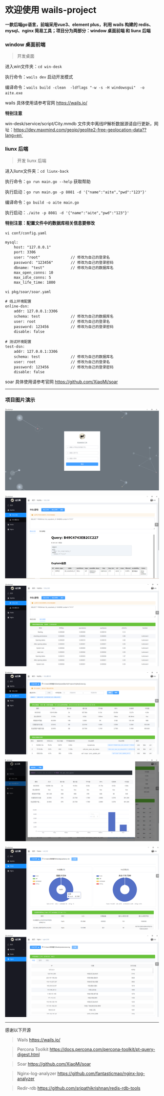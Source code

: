 # 欢迎使用 wails-project

**一款后端go语言，前端采用vue3、element plus，利用 wails 构建的 redis、mysql、nginx 简易工具；项目分为两部分：window 桌面前端 和 liunx 后端**

### window 桌面前端

> 开发桌面

进入win文件夹：`cd win-desk`

执行命令：`wails dev` 启动开发模式

编译命令：`wails build -clean  -ldflags "-w -s -H windowsgui"  -o aite.exe` 

wails 具体使用请参考官网 https://wails.io/

**特别注意**

win-desk/service/script/City.mmdb 文件夹中离线IP解析数据源请自行更新，网址：https://dev.maxmind.com/geoip/geolite2-free-geolocation-data??lang=en`

### liunx 后端

> 开发 liunx 后端

进入liunx文件夹：`cd liunx-back`

执行命令：`go run main.go --help`  获取帮助

执行启动：`go run main.go -p 8081 -d '{"name":"aite","pwd":"123"}'`  


编译命令：`go build -o aite main.go` 

执行启动：`./aite -p 8081 -d '{"name":"aite","pwd":"123"}'` 

**特别注意：配置文件中的数据库相关信息要修改**

`vi conf/config.yaml`

    mysql:
  		host: "127.0.0.1"
  		port: 3306
  		user: "root"              // 修改为自己的登录名
  		password: "123456"        // 修改为自己的登录密码
  		dbname: "test"            // 修改为自己的数据库名
  		max_open_conns: 10
  		max_idle_conns: 5
  		max_life_time: 1800

`vi pkg/soar/soar.yaml`

    # 线上环境配置
	online-dsn:
		addr: 127.0.0.1:3306
		schema: test              // 修改为自己的数据库名
		user: root                // 修改为自己的登录名
		password: 123456          // 修改为自己的登录密码
		disable: false
		
    # 测试环境配置
	test-dsn:
		addr: 127.0.0.1:3306
		schema: test              // 修改为自己的数据库名
		user: root                // 修改为自己的登录名
		password: 123456          // 修改为自己的登录密码
		disable: false

soar 具体使用请参考官网 https://github.com/XiaoMi/soar

---
### 项目图片演示

![image](https://github.com/Alke-meng/wails-project/blob/main/images/1.png)

![image](https://github.com/Alke-meng/wails-project/blob/main/images/2.png)

![image](https://github.com/Alke-meng/wails-project/blob/main/images/3.png)

![image](https://github.com/Alke-meng/wails-project/blob/main/images/4.png)

![image](https://github.com/Alke-meng/wails-project/blob/main/images/5.png)

![image](https://github.com/Alke-meng/wails-project/blob/main/images/6.png)

![image](https://github.com/Alke-meng/wails-project/blob/main/images/7.png)

---
感谢以下开源
> Wails https://wails.io/

> Percona Toolkit https://docs.percona.com/percona-toolkit/pt-query-digest.html

> Soar https://github.com/XiaoMi/soar

> Nginx-log-analyzer https://github.com/fantasticmao/nginx-log-analyzer

> Redir-rdb https://github.com/sripathikrishnan/redis-rdb-tools

